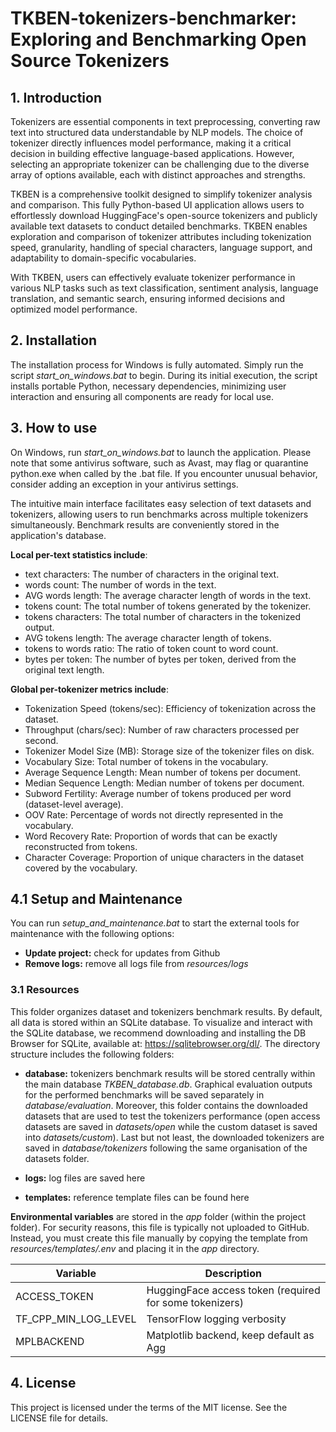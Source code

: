 # TKBEN-tokenizers-benchmarker: Exploring and Benchmarking Open Source Tokenizers

## 1. Introduction
Tokenizers are essential components in text preprocessing, converting raw text into structured data understandable by NLP models. The choice of tokenizer directly influences model performance, making it a critical decision in building effective language-based applications. However, selecting an appropriate tokenizer can be challenging due to the diverse array of options available, each with distinct approaches and strengths.

TKBEN is a comprehensive toolkit designed to simplify tokenizer analysis and comparison. This fully Python-based UI application allows users to effortlessly download HuggingFace's open-source tokenizers and publicly available text datasets to conduct detailed benchmarks. TKBEN enables exploration and comparison of tokenizer attributes including tokenization speed, granularity, handling of special characters, language support, and adaptability to domain-specific vocabularies. 

With TKBEN, users can effectively evaluate tokenizer performance in various NLP tasks such as text classification, sentiment analysis, language translation, and semantic search, ensuring informed decisions and optimized model performance.

## 2. Installation 
The installation process for Windows is fully automated. Simply run the script *start_on_windows.bat* to begin. During its initial execution, the script installs portable Python, necessary dependencies, minimizing user interaction and ensuring all components are ready for local use.  

## 3. How to use
On Windows, run *start_on_windows.bat* to launch the application. Please note that some antivirus software, such as Avast, may flag or quarantine python.exe when called by the .bat file. If you encounter unusual behavior, consider adding an exception in your antivirus settings.

The intuitive main interface facilitates easy selection of text datasets and tokenizers, allowing users to run benchmarks across multiple tokenizers simultaneously. Benchmark results are conveniently stored in the application's database.

**Local per-text statistics include**:

- text characters: The number of characters in the original text.
- words count: The number of words in the text.
- AVG words length: The average character length of words in the text.
- tokens count: The total number of tokens generated by the tokenizer.
- tokens characters: The total number of characters in the tokenized output.
- AVG tokens length: The average character length of tokens.
- tokens to words ratio: The ratio of token count to word count.
- bytes per token: The number of bytes per token, derived from the original text length.

**Global per-tokenizer metrics include**:

- Tokenization Speed (tokens/sec): Efficiency of tokenization across the dataset.
- Throughput (chars/sec): Number of raw characters processed per second.
- Tokenizer Model Size (MB): Storage size of the tokenizer files on disk.
- Vocabulary Size: Total number of tokens in the vocabulary.
- Average Sequence Length: Mean number of tokens per document.
- Median Sequence Length: Median number of tokens per document.
- Subword Fertility: Average number of tokens produced per word (dataset-level average).
- OOV Rate: Percentage of words not directly represented in the vocabulary.
- Word Recovery Rate: Proportion of words that can be exactly reconstructed from tokens.
- Character Coverage: Proportion of unique characters in the dataset covered by the vocabulary.

## 4.1 Setup and Maintenance
You can run *setup_and_maintenance.bat* to start the external tools for maintenance with the following options:

- **Update project:** check for updates from Github
- **Remove logs:** remove all logs file from *resources/logs*

### 3.1 Resources
This folder organizes dataset and tokenizers benchmark results. By default, all data is stored within an SQLite database. To visualize and interact with the SQLite database, we recommend downloading and installing the DB Browser for SQLite, available at: https://sqlitebrowser.org/dl/. The directory structure includes the following folders:

- **database:** tokenizers benchmark results will be stored centrally within the main database *TKBEN_database.db*. Graphical evaluation outputs for the performed benchmarks will be saved separately in *database/evaluation*. Moreover, this folder contains the downloaded datasets that are used to test the tokenizers performance (open access datasets are saved in *datasets/open* while the custom dataset is saved into *datasets/custom*). Last but not least, the downloaded tokenizers are saved in *database/tokenizers* following the same organisation of the datasets folder. 

- **logs:** log files are saved here

- **templates:** reference template files can be found here

**Environmental variables** are stored in the *app* folder (within the project folder). For security reasons, this file is typically not uploaded to GitHub. Instead, you must create this file manually by copying the template from *resources/templates/.env* and placing it in the *app* directory.

| Variable              | Description                                              |
|-----------------------|----------------------------------------------------------|
| ACCESS_TOKEN          | HuggingFace access token (required for some tokenizers)  |
| TF_CPP_MIN_LOG_LEVEL  | TensorFlow logging verbosity                             |
| MPLBACKEND            | Matplotlib backend, keep default as Agg                  |


## 4. License
This project is licensed under the terms of the MIT license. See the LICENSE file for details.

